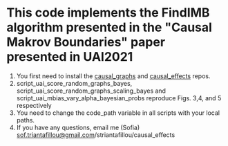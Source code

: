# This code implements the FindIMB algorithm presented in the "Causal Makrov Boundaries" paper presented in UAI2021 #

1. You first need to install the [causal_graphs](https://github.com/striantafillou/causal_graphs) and [causal_effects](https://github.com/striantafillou/causal_effects) repos.
2. script_uai_score_random_graphs_bayes, script_uai_score_random_graphs_scaling_bayes and script_uai_mbias_vary_alpha_bayesian_probs reproduce Figs. 3,4, and 5 respectively
3. You need to change the code_path variable in all scripts with your local paths.
4. If you have any questions, email me (Sofia) sof.triantafillou@gmail.com/striantafillou/causal_effects